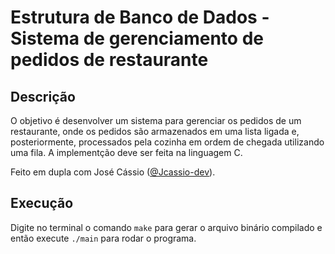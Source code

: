 # Estrutura de Banco de Dados - Sistema de gerenciamento de pedidos de restaurante

## Descrição

O objetivo é desenvolver um sistema para gerenciar os pedidos de um restaurante, onde os pedidos são armazenados em uma lista ligada e, posteriormente, processados pela cozinha em ordem de chegada utilizando uma fila. A implementção
deve ser feita na linguagem C.

Feito em dupla com José Cássio ([@Jcassio-dev](https://github.com/Jcassio-dev)).

## Execução

Digite no terminal o comando `make` para gerar o arquivo binário compilado e então execute `./main` para rodar o programa.